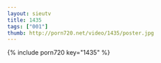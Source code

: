 ```yaml
--- 
layout: sieutv
title: 1435
tags: ["001"]
thumb: http://porn720.net/video/1435/poster.jpg
---
```

{% include porn720 key="1435" %} 
